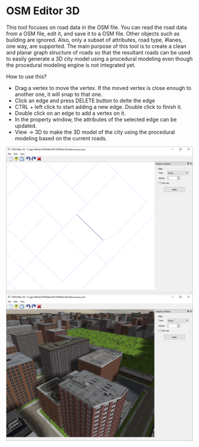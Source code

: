 # OSM Editor 3D

This tool focuses on road data in the OSM file. You can read the road data from a OSM file, edit it, and save it to a OSM file. Other objects such as building are ignored. Also, only a subset of attributes, road type, #lanes, one way, are supported. The main purpose of this tool is to create a clean and planar graph structure of roads so that the resultant roads can be used to easily generate a 3D city model using a procedural modeling even though the procedural modeling engine is not integrated yet.

How to use this?
- Drag a vertex to move the vertex. If the moved vertex is close enough to another one, it will snap to that one.
- Click an edge and press DELETE button to delte the edge
- CTRL + left click to start adding a new edge. Double click to finish it.
- Double click on an edge to add a vertex on it.
- In the property window, the attributes of the selected edge can be updated.
- View -> 3D to make the 3D model of the city using the procedural modeling based on the current roads.

![Screen shot 1](/images/screenshot_1.png)
![Screen shot 2](/images/screenshot_2.png)
